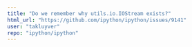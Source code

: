 ```yaml
---
title: "Do we remember why utils.io.IOStream exists?"
html_url: "https://github.com/ipython/ipython/issues/9141"
user: "takluyver"
repo: "ipython/ipython"
---
```


